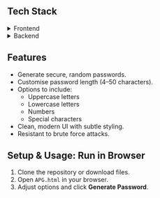 
## Tech Stack  
<details>
  <summary>Frontend</summary>
  <ul>
    <li>HTML</li>
    <li>CSS</li>
    <li>JavaScript</li>
  </ul>
</details>
<details>
  <summary>Backend</summary>
  <ul>
    <li>Python (for advanced algorithms & future integration)</li>
  </ul>
</details>

## Features  
- Generate secure, random passwords.  
- Customise password length (4–50 characters).  
- Options to include:  
  - Uppercase letters  
  - Lowercase letters  
  - Numbers  
  - Special characters  
- Clean, modern UI with subtle styling.  
- Resistant to brute force attacks.  

## Setup & Usage: Run in Browser  
1. Clone the repository or download files.  
2. Open `APG.html` in your browser.  
3. Adjust options and click **Generate Password**.  
 

